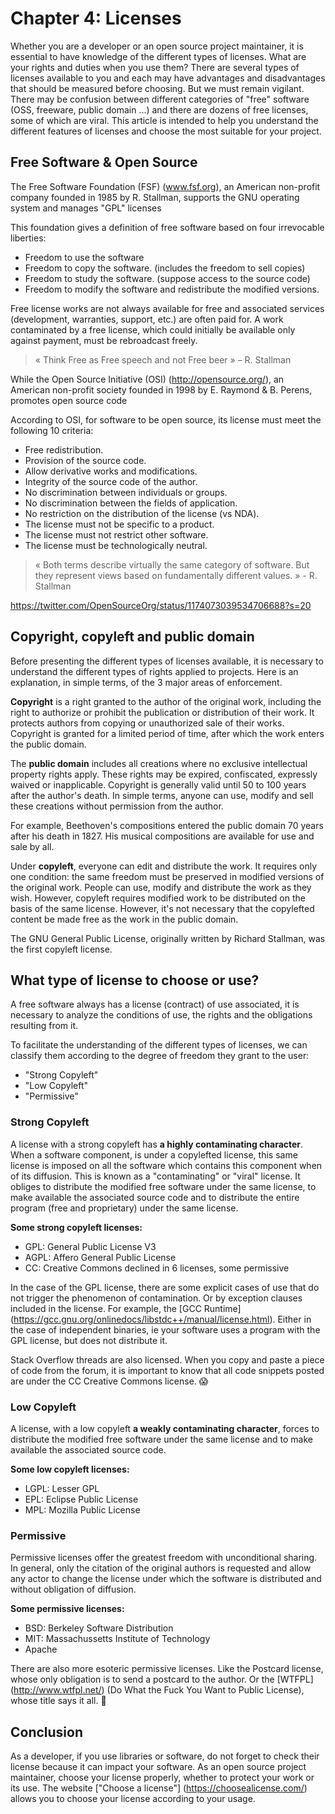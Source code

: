 # Chapter 4: Licenses

Whether you are a developer or an open source project maintainer, it is essential to have knowledge of the different types of licenses. What are your rights and duties when you use them? There are several types of licenses available to you and each may have advantages and disadvantages that should be measured before choosing. But we must remain vigilant. There may be confusion between different categories of "free" software (OSS, freeware, public domain ...) and there are dozens of free licenses, some of which are viral. This article is intended to help you understand the different features of licenses and choose the most suitable for your project.

## Free Software & Open Source

The Free Software Foundation (FSF) (www.fsf.org), an American non-profit company founded in 1985 by R. Stallman, supports the GNU operating system and manages "GPL" licenses

This foundation gives a definition of free software based on four irrevocable liberties:

- Freedom to use the software
- Freedom to copy the software. (includes the freedom to sell copies)
- Freedom to study the software. (suppose access to the source code)
- Freedom to modify the software and redistribute the modified versions.

Free license works are not always available for free and associated services (development, warranties, support, etc.) are often paid for. A work contaminated by a free license, which could initially be available only against payment, must be rebroadcast freely.

> « Think Free as Free speech and not Free beer » – R. Stallman

While the Open Source Initiative (OSI) (http://opensource.org/), an American non-profit society founded in 1998 by E. Raymond & B. Perens, promotes open source code

According to OSI, for software to be open source, its license must meet the following 10 criteria:

- Free redistribution.
- Provision of the source code.
- Allow derivative works and modifications.
- Integrity of the source code of the author.
- No discrimination between individuals or groups.
- No discrimination between the fields of application.
- No restriction on the distribution of the license (vs NDA).
- The license must not be specific to a product.
- The license must not restrict other software.
- The license must be technologically neutral.

> « Both terms describe virtually the same category of software. But they represent views based on fundamentally different values. » - R. Stallman

https://twitter.com/OpenSourceOrg/status/1174073039534706688?s=20


## Copyright, copyleft and public domain

Before presenting the different types of licenses available, it is necessary to understand the different types of rights applied to projects. Here is an explanation, in simple terms, of the 3 major areas of enforcement.

**Copyright** is a right granted to the author of the original work, including the right to authorize or prohibit the publication or distribution of their work. It protects authors from copying or unauthorized sale of their works. Copyright is granted for a limited period of time, after which the work enters the public domain.

The **public domain** includes all creations where no exclusive intellectual property rights apply. These rights may be expired, confiscated, expressly waived or inapplicable. Copyright is generally valid until 50 to 100 years after the author's death. In simple terms, anyone can use, modify and sell these creations without permission from the author.

For example, Beethoven's compositions entered the public domain 70 years after his death in 1827. His musical compositions are available for use and sale by all.

Under **copyleft**, everyone can edit and distribute the work. It requires only one condition: the same freedom must be preserved in modified versions of the original work. People can use, modify and distribute the work as they wish. However, copyleft requires modified work to be distributed on the basis of the same license. However, it's not necessary that the copylefted content be made free as the work in the public domain.

The GNU General Public License, originally written by Richard Stallman, was the first copyleft license.


## What type of license to choose or use?

A free software always has a license (contract) of use associated, it is necessary to analyze the conditions of use, the rights and the obligations resulting from it.

To facilitate the understanding of the different types of licenses, we can classify them according to the degree of freedom they grant to the user:

- "Strong Copyleft"
- "Low Copyleft"
- "Permissive"


### Strong Copyleft

A license with a strong copyleft has **a highly contaminating character**. When a software component, is under a copylefted license, this same license is imposed on all the software which contains this component when of its diffusion. This is known as a "contaminating" or "viral" license. It obliges to distribute the modified free software under the same license, to make available the associated source code and to distribute the entire program (free and proprietary) under the same license.

**Some strong copyleft licenses:**
- GPL: General Public License V3
- AGPL: Affero General Public License
- CC: Creative Commons declined in 6 licenses, some permissive

In the case of the GPL license, there are some explicit cases of use that do not trigger the phenomenon of contamination. Or by exception clauses included in the license. For example, the [GCC Runtime] (https://gcc.gnu.org/onlinedocs/libstdc++/manual/license.html). Either in the case of independent binaries, ie your software uses a program with the GPL license, but does not distribute it.

Stack Overflow threads are also licensed. When you copy and paste a piece of code from the forum, it is important to know that all code snippets posted are under the CC Creative Commons license. 😱


### Low Copyleft

A license, with a low copyleft **a weakly contaminating character**, forces to distribute the modified free software under the same license and to make available the associated source code.

**Some low copyleft licenses:**
- LGPL: Lesser GPL
- EPL: Eclipse Public License
- MPL: Mozilla Public License


### Permissive

Permissive licenses offer the greatest freedom with unconditional sharing. In general, only the citation of the original authors is requested and allow any actor to change the license under which the software is distributed and without obligation of diffusion.

**Some permissive licenses:**
- BSD: Berkeley Software Distribution
- MIT: Massachussetts Institute of Technology
- Apache

There are also more esoteric permissive licenses. Like the Postcard license, whose only obligation is to send a postcard to the author. Or the [WTFPL] (http://www.wtfpl.net/) (Do What the Fuck You Want to Public License), whose title says it all. 🙂


## Conclusion

As a developer, if you use libraries or software, do not forget to check their license because it can impact your software. As an open source project maintainer, choose your license properly, whether to protect your work or its use. The website ["Choose a license"] (https://choosealicense.com/) allows you to choose your license according to your usage.
